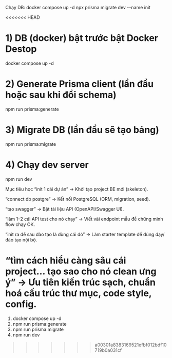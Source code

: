 Chạy DB: docker compose up -d
npx prisma migrate dev --name init

<<<<<<< HEAD
# 1) DB (docker) bật trước bật Docker Destop

docker compose up -d

# 2) Generate Prisma client (lần đầu hoặc sau khi đổi schema)

npm run prisma:generate

# 3) Migrate DB (lần đầu sẽ tạo bảng)

npm run prisma:migrate

# 4) Chạy dev server

npm run dev


Mục tiêu học
“init 1 cái dự án” → Khởi tạo project BE mới (skeleton).

“connect db postgre” → Kết nối PostgreSQL (ORM, migration, seed).

“tạo swagger” → Bật tài liệu API (OpenAPI/Swagger UI).

“làm 1–2 cái API test cho nó chạy” → Viết vài endpoint mẫu để chứng minh flow chạy OK.

“init ra để sau đào tạo là dùng cái đó” → Làm starter template để dùng dạy/đào tạo nội bộ.

“tìm cách hiểu càng sâu cái project… tạo sao cho nó clean ưng ý” → Ưu tiên kiến trúc sạch, chuẩn hoá cấu trúc thư mục, code style, config.
=======
1) docker compose up -d
2) npm run prisma:generate
3) npm run prisma:migrate
4) npm run dev
>>>>>>> a00301a8383169521efbf012bdf10719b0a031cf
